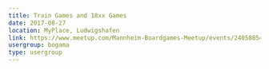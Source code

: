 ```yaml
---
title: Train Games and 18xx Games
date: 2017-08-27
location: MyPlace, Ludwigshafen
link: https://www.meetup.com/Mannheim-Boardgames-Meetup/events/240588546/
usergroup: bogama
type: usergroup
---
```

